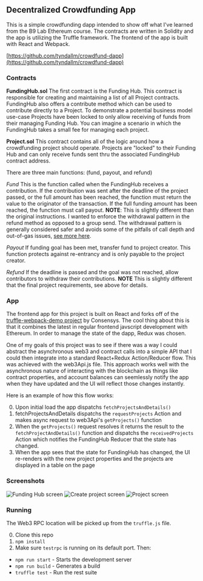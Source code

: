 ## Decentralized Crowdfunding App

This is a simple crowdfunding dapp intended to show off what I've learned from the B9 Lab Ethereum course. The contracts are written in Solidity and the app is utilizing the Truffle framework. The frontend of the app is built with React and Webpack. 

[https://github.com/tyndallm/crowdfund-dapp](https://github.com/tyndallm/crowdfund-dapp)

### Contracts

**FundingHub.sol**
The first contract is the Funding Hub. This contract is responsible for creating and maintaining a list of all Project contracts. FundingHub also offers a contribute method which can be used to contribute directly to a Project. To demonstrate a potential business model use-case Projects have been locked to only allow receiving of funds from their managing Funding Hub. You can imagine a scenario in which the FundingHub takes a small fee for managing each project.

**Project.sol**
This contract contains all of the logic around how a crowdfunding project should operate. Projects are "locked" to their Funding Hub and can only receive funds sent thru the associated FundingHub contract address.

There are three main functions: (fund, payout, and refund)

*Fund*
This is the function called when the FundingHub receives a contribution. If the contribution was sent after the deadline of the project passed, or the full amount has been reached, the function must return the value to the originator of the transaction. If the full funding amount has been reached, the function must call payout. 
**NOTE**: This is slightly different than the original instructions. I wanted to enforce the withdrawal pattern in the refund method as opposed to a group send. The withdrawal pattern is generally considered safer and avoids some of the pitfalls of call depth and out-of-gas issues, [see more here](https://solidity.readthedocs.io/en/develop/common-patterns.html#withdrawal-from-contracts).

*Payout*
If funding goal has been met, transfer fund to project creator. This function protects against re-entrancy and is only payable to the project creator.

*Refund*
If the deadline is passed and the goal was not reached, allow contributors to withdraw their contributions.
**NOTE** This is slightly different that the final project requirements, see above for details.


### App
The frontend app for this project is built on React and forks off of the [truffle-webpack-demo project](https://github.com/ConsenSys/truffle-webpack-demo) by Consensys. The cool thing about this is that it combines the latest in regular frontend javscript development with Ethereum. In order to manage the state of the dapp, Redux was chosen. 

One of my goals of this project was to see if there was a way I could abstract the asynchronous web3 and contract calls into a simple API that I could then integrate into a standard React+Redux Action/Reducer flow. This was achieved with the web3Api.js file. This approach works well with the asynchronous nature of interacting with the blockchain as things like contract properties, and account balances can seemlessly notify the app when they have updated and the UI will reflect those changes instantly.

Here is an example of how this flow works:

0. Upon initial load the app dispatchs ```fetchProjectsAndDetails()```
0. fetchProjectsAndDetails dispatchs the ```requestProjects``` Action and makes async request to web3Api's ```getProjects()``` function
0. When the ```getProjects()``` request resolves it returns the result to the ```fetchProjectAndDetails()``` function and dispatchs the ```receivedProjects``` Action which notifies the FundingHub Reducer that the state has changed. 
0. When the app sees that the state for FundingHub has changed, the UI re-renders with the new project properties and the projects are displayed in a table on the page


### Screenshots
![Funding Hub screen](https://github.com/tyndallm/crowdfund-dapp/blob/master/docs/images/hub_screen.png?raw=true)
![Create project screen](https://github.com/tyndallm/crowdfund-dapp/blob/master/docs/images/create_project.png?raw=true)
![Project screen](https://github.com/tyndallm/crowdfund-dapp/blob/master/docs/images/project_screen.png?raw=true)


### Running

The Web3 RPC location will be picked up from the `truffle.js` file.

0. Clone this repo
0. `npm install`
0. Make sure `testrpc` is running on its default port. Then:
  - `npm run start` - Starts the development server
  - `npm run build` - Generates a build
  - `truffle test` - Run the rest suite